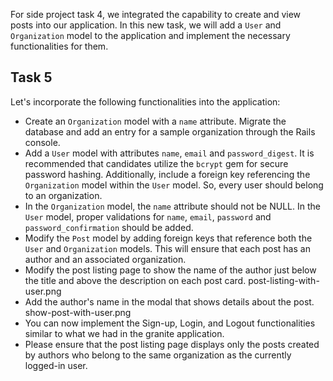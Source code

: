 For side project task 4, we integrated the capability to create and view posts
into our application. In this new task, we will add a `User` and `Organization`
model to the application and implement the necessary functionalities for them.

## Task 5

Let's incorporate the following functionalities into the application:

- Create an `Organization` model with a `name` attribute. Migrate the database
  and add an entry for a sample organization through the Rails console.
- Add a `User` model with attributes `name`, `email` and `password_digest`. It
  is recommended that candidates utilize the `bcrypt` gem for secure password
  hashing. Additionally, include a foreign key referencing the `Organization`
  model within the `User` model. So, every user should belong to an
  organization.
- In the `Organization` model, the `name` attribute should not be NULL. In the
  `User` model, proper validations for `name`, `email`, `password` and
  `password_confirmation` should be added.
- Modify the `Post` model by adding foreign keys that reference both the `User`
  and `Organization` models. This will ensure that each post has an author and
  an associated organization.
- Modify the post listing page to show the name of the author just below the
  title and above the description on each post card.
  <image>post-listing-with-user.png</image>
- Add the author's name in the modal that shows details about the post.
  <image>show-post-with-user.png</image>
- You can now implement the Sign-up, Login, and Logout functionalities similar
  to what we had in the granite application.
- Please ensure that the post listing page displays only the posts created by
  authors who belong to the same organization as the currently logged-in user.
